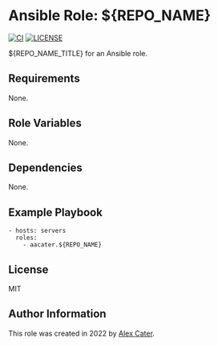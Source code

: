 # Ansible Role: ${REPO_NAME}

[![CI](https://github.com/aacater/ansible-role-${REPO_NAME}/workflows/CI/badge.svg?event=push)](https://github.com/aacater/ansible-role-${REPO_NAME}/actions?query=workflow%3ACI)
[![LICENSE](https://img.shields.io/badge/license-MIT-brightgreen.svg)](LICENSE)

${REPO_NAME_TITLE} for an Ansible role.

## Requirements

None.

## Role Variables

None.


## Dependencies

None.

## Example Playbook

    - hosts: servers
      roles:
        - aacater.${REPO_NAME}

## License

MIT

## Author Information

This role was created in 2022 by [Alex Cater](https://www.aacater.net/).
